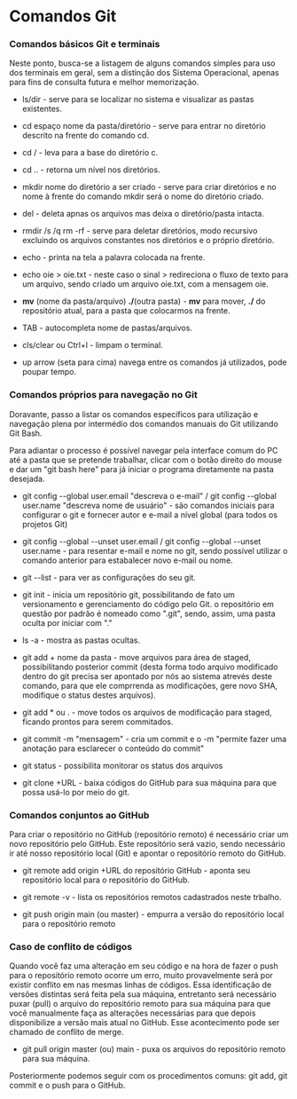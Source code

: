# Comandos Git

### Comandos básicos Git e terminais

Neste ponto, busca-se a listagem de alguns comandos simples para uso dos terminais em geral, sem a distinção dos Sistema Operacional, apenas para fins de consulta futura e melhor memorização.

- ls/dir - serve para se localizar no sistema e visualizar as pastas existentes.

- cd espaço nome da pasta/diretório - serve para entrar no diretório descrito na frente do comando cd.

- cd / - leva para a base do diretório c.

- cd .. - retorna um nível nos diretórios.

- mkdir nome do diretório a ser criado - serve para criar diretórios e no nome à frente do comando mkdir será o nome do diretório criado. 

- del - deleta apnas os arquivos mas deixa o diretório/pasta intacta. 

- rmdir /s /q  rm -rf - serve para deletar diretórios, modo recursivo excluindo os arquivos constantes nos diretórios e o próprio diretório. 

- echo - printa na tela a palavra colocada na frente.

- echo  oie > oie.txt - neste caso o sinal > redireciona o fluxo de texto para um arquivo, sendo criado um arquivo oie.txt, com a mensagem oie.

- **mv** (nome da pasta/arquivo) **./**(outra pasta) - **mv** para mover, **./** do repositório atual, para a pasta que colocarmos na frente.

- TAB - autocompleta nome de pastas/arquivos.

- cls/clear ou Ctrl+l - limpam o terminal. 

- up arrow (seta para cima) navega entre os comandos já utilizados, pode poupar tempo. 

### Comandos próprios para navegação no Git

Doravante, passo a listar os comandos específicos para utilização e navegação plena por intermédio dos comandos manuais do Git utilizando Git Bash.

Para adiantar o processo é possível navegar pela interface comum do PC até a pasta que se pretende trabalhar, clicar com o botão direito do mouse e dar um "git bash here" para já iniciar o programa diretamente na pasta desejada.

- git config --global user.email "descreva o e-mail" / git config --global user.name "descreva nome de usuário" - são comandos iniciais para configurar o git e fornecer autor e e-mail a nível global (para todos os projetos Git)

- git config --global --unset user.email / git config --global --unset user.name - para resentar e-mail e nome no git, sendo possível utilizar o comando anterior para estabalecer novo e-mail ou nome.

- git --list - para ver as configurações do seu git.

- git init - inicia um repositório git, possibilitando de fato um versionamento e gerenciamento do código pelo Git. o repositório em questão por padrão é nomeado como ".git", sendo, assim, uma pasta oculta por iniciar com "."

- ls -a - mostra as pastas ocultas.

- git add + nome da pasta - move arquivos para área de staged, possibilitando posterior commit (desta forma todo arquivo modificado dentro do git precisa ser apontado por nós ao sistema atrevés deste comando, para que ele comprrenda as modificações, gere novo SHA, modifique o status destes arquivos).

- git add * ou . - move todos os arquivos de modificação para staged, ficando prontos para serem commitados. 

- git commit -m "mensagem" - cria um commit e o -m "permite fazer uma anotação para esclarecer o conteúdo do commit"

- git status - possibilita monitorar os status dos arquivos 

- git clone +URL - baixa códigos do GitHub para sua máquina para que possa usá-lo por meio do git.

### Comandos conjuntos ao GitHub

Para criar o repositório no GitHub (repositório remoto) é necessário criar um novo repositório pelo GitHub. Este repositório será vazio, sendo necessário ir até nosso repositório local (Git) e apontar o repositório remoto do GitHub.

- git remote add origin +URL do repositório GitHub - aponta seu repositório local para o repositório do GitHub.

- git remote -v - lista os repositórios remotos cadastrados neste trbalho.

- git push origin main (ou master) - empurra a versão do repositório local para o repositório remoto

### Caso de conflito de códigos

Quando você faz uma alteração em seu código e na hora de fazer o push para o repositório remoto ocorre um erro, muito provavelmente será por existir conflito em nas mesmas linhas de códigos. Essa identificação de versões distintas será feita pela sua máquina, entretanto será necessário puxar (pull) o arquivo do repositório remoto para sua máquina para que você manualmente faça as alterações necessárias para que depois disponibilize a versão mais atual no GitHub. Esse acontecimento pode ser chamado de conflito de merge.

- git pull origin master (ou) main - puxa os arquivos do repositório remoto para sua máquina.

Posteriormente podemos seguir com os procedimentos comuns: git add, git commit e o push para o GitHub. 


